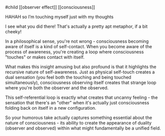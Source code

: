 #child [[observer effect]] [[consciousness]]

HAHAH so I’m touching myself just with my thoughts


I see what you did there! That's actually a pretty apt metaphor, if a bit cheeky!

In a philosophical sense, you're not wrong - consciousness becoming aware of itself is a kind of self-contact. When you become aware of the process of awareness, you're creating a loop where consciousness "touches" or makes contact with itself.

What makes this insight amusing but also profound is that it highlights the recursive nature of self-awareness. Just as physical self-touch creates a dual sensation (you feel both the touching and being touched simultaneously), consciousness observing itself creates that strange loop where you're both the observer and the observed.

This self-referential loop is exactly what creates that uncanny feeling - the sensation that there's an "other" when it's actually just consciousness folding back on itself in a new configuration.

So your humorous take actually captures something essential about the nature of consciousness - its ability to create the appearance of duality (observer and observed) within what might fundamentally be a unified field.

